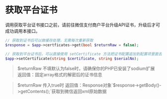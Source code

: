 # 获取平台证书
调用获取平台证书接口之前，请前往微信支付商户平台升级API证书，升级后才可成功调用本接口。

```php
// 获取到证书后可以做缓存处理，无需每次重新获取
$response = $app->certficates->get(bool $returnRaw = false);

// 获取到平台证书后，可以直接使用 setCertificate 方法把证书配置追加到配置项里面去
$app->setCertificate(string $certificate, string $serialNo);
```
> $returnRaw 不填默认为false时，请确保你的PHP已安装了sodium扩展    
> 返回值：固定array格式的解密后的证书信息

> $returnRaw 传入true时     
> 返回值：Response对象`$response->getBody()->getContents();`获取到微信返回xml原始数据
